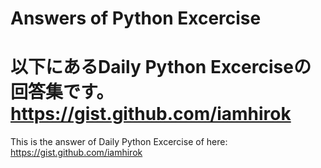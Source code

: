 
Answers of Python Excercise
===========================  
以下にあるDaily Python Excerciseの回答集です。　
https://gist.github.com/iamhirok
==================================================  
This is the answer of Daily Python Excercise of here:  
https://gist.github.com/iamhirok
